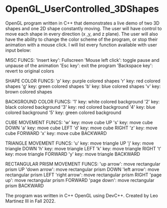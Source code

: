 # OpenGL_UserControlled_3DShapes
OpenGL program written in C++ that demonstrates a live demo of two 3D shapes and one 2D shape constantly moving. The user will have control to move each shape in every direction (x ,y, and z plane). The user will also have the ability to change the color scheme of the program, or stop their animation with a mouse click.
I will list every function available with user input below:

MISC FUNCS:
'Insert key': Fullscreen
'Mouse left click': toggle pause and unpause of the animation
'Esc key': exit the program
'Backspace key': revert to original colors

SHAPE COLOR FUNCS:
'p' key: purple colored shapes
'r' key: red colored shapes
'g' key: green colored shapes
'b' key: blue colored shapes
'v' key: brown colored shapes

BACKGROUND COLOR FUNCS:
'1' key: white colored background
'2' key: black colored background
'3' key: red colored background
'4' key: blue colored background 
'5' key: green colored background

CUBE MOVEMENT FUNCS:
'w' key: move cube UP
's' key: move cube DOWN
'a' key: move cube LEFT
'd' key: move cube RIGHT
'z' key: move cube FORWARD
'x' key: move cube BACKWARD

TRIANGLE MOVEMENT FUNCS:
'u' key: move triangle UP
'j' key: move triangle DOWN
'h' key: move triangle LEFT
'k' key: move triangle RIGHT
't' key: move triangle FORWARD
'y' key: move triangle BACKWARD

RECTANGULAR PRISM MOVEMENT FUNCS:
'up arrow': move rectangular prism UP
'down arrow': move rectangular prism DOWN
'left arrow': move rectangular prism LEFT
'right arrow': move rectangular prism RIGHT
'page up': move rectangular prism FORWARD
'page down': move rectangular prism BACKWARD

The program was written in C++ OpenGL using DevC++.
Created by Leo Martinez III in Fall 2022.
